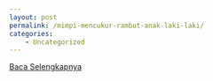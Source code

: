 ```yaml
---
layout: post
permalink: /mimpi-mencukur-rambut-anak-laki-laki/
categories:
    - Uncategorized
---
```


[Baca Selengkapnya](/02)
